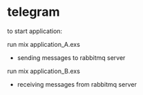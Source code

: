 # telegram

to start application:

run mix application_A.exs
- sending messages to rabbitmq server

run mix application_B.exs
- receiving messages from rabbitmq server
